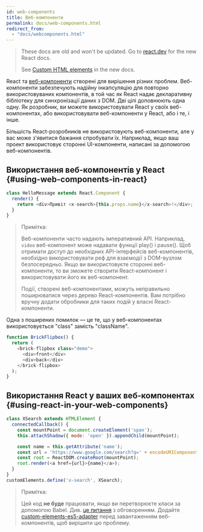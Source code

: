 ```yaml
---
id: web-components
title: Веб-компоненти
permalink: docs/web-components.html
redirect_from:
  - "docs/webcomponents.html"
---
```


<div class="scary">

> These docs are old and won't be updated. Go to [react.dev](https://react.dev/) for the new React docs.
>
> See [Custom HTML elements](https://react.dev/reference/react-dom/components#custom-html-elements) in the new docs.
>
</div>

React та [веб-компоненти](https://developer.mozilla.org/en-US/docs/Web/Web_Components) створені для вирішення різних проблем.  Веб-компоненти забезпечують надійну інкапсуляцію для повторно використовуваних компонентів, в той час як React надає декларативну бібліотеку для синхронізації даних з DOM. Дві цілі доповнюють одна одну. Як розробник, ви можете використовувати React у своїх веб-компонентах, або використовувати веб-компоненти у React, або і те, і інше.

Більшість React-розробників не використовують веб-компоненти, але у вас може з'явитися бажання спробувати їх. Наприклад, якщо ваш проект використовує сторонні UI-компоненти, написані за допомогою веб-компонентів.

## Використання веб-компонентів у React {#using-web-components-in-react}

```javascript
class HelloMessage extends React.Component {
  render() {
    return <div>Привіт <x-search>{this.props.name}</x-search>!</div>;
  }
}
```

> Примітка:
>
> Веб-компоненти часто надають імперативний API. Наприклад, `video` веб-компонент може надавати функції play() і pause(). Щоб отримати доступ до необхідних API-інтерфейсів веб-компонентів, необхідно використовувати реф для взаємодії з DOM-вузлом безпосередньо. Якщо ви використовуєте сторонні веб-компоненти, то ви зможете створити React-компонент і використовувати його як веб-компонент.
>
> Події, створені веб-компонентами, можуть неправильно поширюватися через дерево React-компонентів. 
> Вам потрібно вручну додати обробники для таких подій у власні React-компоненти.

Одна з поширених помилок — це те, що у веб-компонентах використовується "class" замість "className".

```javascript
function BrickFlipbox() {
  return (
    <brick-flipbox class="demo">
      <div>front</div>
      <div>back</div>
    </brick-flipbox>
  );
}
```

## Використання React у ваших веб-компонентах {#using-react-in-your-web-components}

```javascript
class XSearch extends HTMLElement {
  connectedCallback() {
    const mountPoint = document.createElement('span');
    this.attachShadow({ mode: 'open' }).appendChild(mountPoint);

    const name = this.getAttribute('name');
    const url = 'https://www.google.com/search?q=' + encodeURIComponent(name);
    const root = ReactDOM.createRoot(mountPoint);
    root.render(<a href={url}>{name}</a>);
  }
}
customElements.define('x-search', XSearch);
```

>Примітка:
>
>Цей код **не буде** працювати, якщо ви перетворюєте класи за допомогою Babel. Див. [це питання](https://github.com/w3c/webcomponents/issues/587) з обговоренням.
>Додайте [custom-elements-es5-adapter](https://github.com/webcomponents/polyfills/tree/master/packages/webcomponentsjs#custom-elements-es5-adapterjs) перед завантаженням веб-компонентів, щоб вирішити цю проблему.
